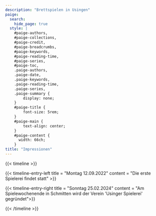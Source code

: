 ```yaml
---
description: "Brettspielen in Usingen"
paige:
  search:
    hide_page: true
  style: |
    #paige-authors,
    #paige-collections,
    #paige-credit,
    #paige-breadcrumbs,
    #paige-keywords,
    #paige-reading-time,
    #paige-series,
    #paige-toc,
    .paige-authors,
    .paige-date,
    .paige-keywords,
    .paige-reading-time,
    .paige-series,
    .paige-summary {
        display: none;
    }
    #paige-title {
        font-size: 5rem;
    }
    #paige-main {
        text-align: center;
    }
    #paige-content {
      width: 66ch;
    }
title: "Impressionen"
---
```




{{< timeline >}}

{{< timeline-entry-left title = "Montag 12.09.2022" content = "Die erste Spielerei findet statt" >}}

{{< timeline-entry-right title = "Sonntag 25.02.2024" content = "Am Spielewochenende in Schmitten wird der Verein 'Usinger Spielerei' gegründet">}}

{{< /timeline >}}
